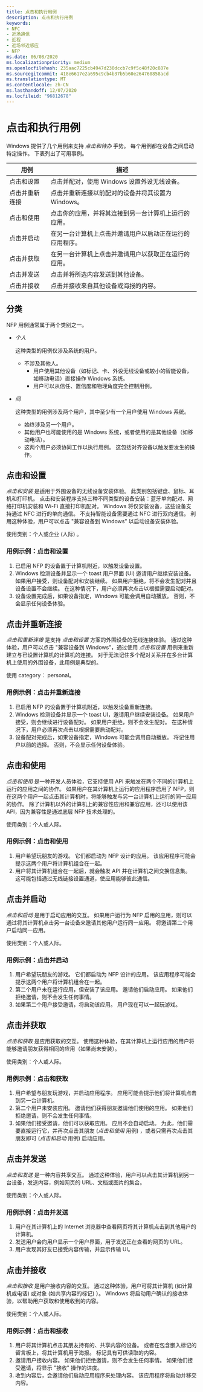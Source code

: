 ```yaml
---
title: 点击和执行用例
description: 点击和执行用例
keywords:
- NFC
- 近场通信
- 近程
- 近场邻近感应
- NFP
ms.date: 06/08/2020
ms.localizationpriority: medium
ms.openlocfilehash: 235aac7225cb4947d230dccb7c9f5c48f20c887e
ms.sourcegitcommit: 418e6617e2a695c9cb4b37b5b60e264760858acd
ms.translationtype: MT
ms.contentlocale: zh-CN
ms.lasthandoff: 12/07/2020
ms.locfileid: "96812678"
---
```

# <a name="tap-and-do-use-cases"></a>点击和执行用例

Windows 提供了几个用例来支持 *点击和待办* 手势。 每个用例都在设备之间启动特定操作。 下表列出了可用事例。

| 用例          | 描述                                                                 |
|-------------------|-----------------------------------------------------------------------------|
| 点击和设置     | 点击并配对，使用 Windows 设置外设无线设备。            |
| 点击并重新连接 | 点击并重新连接以前配对的设备并将其设置为 Windows。        |
| 点击和使用       | 点击你的应用，并将其连接到另一台计算机上运行的应用。               |
| 点击并启动    | 在另一台计算机上点击并邀请用户以启动正在运行的应用程序。 |
| 点击并获取   | 在另一台计算机上点击并邀请用户以获取正在运行的应用。 |
| 点击并发送      | 点击并将所选内容发送到其他设备。                   |
| 点击并接收   | 点击并接收来自其他设备或海报的内容。                      |

## <a name="categorization"></a>分类

NFP 用例通常属于两个类别之一。

- *个人*

    这种类型的用例仅涉及系统的用户。

  - 不涉及其他人。
    - 用户使用其他设备（如标记、卡、外设无线设备或较小的智能设备，如移动电话）直接操作 Windows 系统。
    - 用户可以从信任、置信度和物理角度完全控制用例。
- *间*

    这种类型的用例涉及两个用户，其中至少有一个用户使用 Windows 系统。

  - 始终涉及另一个用户。
  - 其他用户也可能使用的是 Windows 系统，或者使用的是其他设备（如移动电话）。
  - 这两个用户必须协同工作以执行用例。 这包括对齐设备以触发要发生的操作。

## <a name="tap-and-setup"></a>点击和设置

*点击和安装* 是适用于外围设备的无线设备安装体验。 此类别包括键盘、鼠标、耳机和打印机。 点击和安装程序支持三种不同类型的设备安装：蓝牙单向配对、网络打印机安装和 Wi-Fi 直接打印机配对。 Windows 将仅安装设备，这些设备支持通过 NFC 进行的单向通信。 不支持智能设备需要通过 NFC 进行双向通信。 利用这种体验，用户可以点击 "兼容设备到 Windows" 以启动设备安装体验。

使用类别：个人或企业 (人际) 。

### <a name="use-case-example-tap-and-setup"></a>用例示例：点击和设置

1. 已启用 NFP 的设备置于计算机附近，以触发设备设置。
2. Windows 检测设备并显示一个 toast 用户界面 (UI) 邀请用户继续安装设备。 如果用户接受，则设备配对和安装继续。 如果用户拒绝，将不会发生配对并且设备设置不会继续。 在这种情况下，用户必须再次点击以根据需要启动配对。
3. 设备设置完成后，如果设备指定，Windows 可能会调用自动播放。 否则，不会显示任何设备体验。

## <a name="tap-and-reconnect"></a>点击并重新连接

*点击和重新连接* 是支持 *点击和设置* 方案的外围设备的无线连接体验。 通过这种体验，用户可以点击 "兼容设备到 Windows"，通过使用 *点击和设置* 用例来重新建立与已设置计算机的计算机的连接。 对于无法记住多个配对关系并在多台计算机上使用的外围设备，此用例是典型的。

使用 category： personal。

### <a name="use-case-example-tap-and-reconnect"></a>用例示例：点击并重新连接

1. 已启用 NFP 的设备置于计算机附近，以触发设备重新连接。
2. Windows 检测设备并显示一个 toast UI，邀请用户继续安装设备。 如果用户接受，则会继续进行设备配对。 如果用户拒绝，则不会发生配对。 在这种情况下，用户必须再次点击以根据需要启动配对。
3. 设备配对完成后，如果设备指定，Windows 可能会调用自动播放。 将记住用户以前的选择。 否则，不会显示任何设备体验。

## <a name="tap-and-use"></a>点击和使用

*点击和使用* 是一种开发人员体验，它支持使用 API 来触发在两个不同的计算机上运行的应用之间的协作。 如果用户在其计算机上运行的应用程序启用了 NFP，则在这两个用户一起点击其计算机时，将能够触发与另一台计算机上运行的同一应用的协作。 除了计算机以外的计算机上的兼容性应用和兼容应用，还可以使用该 API，因为兼容性是通过底层 NFP 技术处理的。

使用类别：个人或人际。

### <a name="use-case-example-tap-and-use"></a>用例示例：点击和使用

1. 用户希望玩朋友的游戏。 它们都启动为 NFP 设计的应用。 该应用程序可能会提示这两个用户将计算机组合在一起。
2. 用户将其计算机组合在一起后，就会触发 API 并在计算机之间交换信息集。 这可能包括通过无线链接设置通道，使应用能够彼此通信。

## <a name="tap-and-launch"></a>点击并启动

*点击和启动* 是用于启动应用的交互。 如果用户运行为 NFP 启用的应用，则可以通过将其计算机点击另一台设备来邀请其他用户运行同一应用。 将邀请第二个用户启动同一应用。

使用类别：个人或人际。

### <a name="use-case-example-tap-and-launch"></a>用例示例：点击并启动

1. 用户希望玩朋友的游戏。 它们都启动为 NFP 设计的应用。 该应用程序可能会提示这两个用户将计算机组合在一起。
2. 第二个用户未在运行应用，但安装了该应用。 邀请他们启动应用。 如果他们拒绝邀请，则不会发生任何事情。
3. 如果第二个用户接受邀请，将启动该应用。 用户现在可以一起玩游戏。

## <a name="tap-and-acquire"></a>点击并获取

*点击和获取* 是应用获取的交互。 使用这种体验，在其计算机上运行应用的用户将能够邀请朋友获得相同的应用（如果尚未安装）。

使用类别：个人或人际。

### <a name="use-case-example-tap-and-acquire"></a>用例示例：点击和获取

1. 用户希望与朋友玩游戏，并启动应用程序。 应用可能会提示他们将计算机点击到另一台计算机。
2. 第二个用户未安装应用。 邀请他们获得朋友邀请他们使用的应用。 如果他们拒绝邀请，则不会发生任何事情。
3. 如果他们接受邀请，他们可以获取应用。 应用不会自动启动。 为此，他们需要直接运行它，并再次点击其朋友 (*点击和使用* 用例) ，或者只需再次点击其朋友即可 (*点击和启动* 用例) 启动应用。

## <a name="tap-and-send"></a>点击并发送

*点击和发送* 是一种内容共享交互。 通过这种体验，用户可以点击其计算机到另一台设备，发送内容，例如网页的 URL、文档或图片的集合。

使用类别：个人或人际。

### <a name="use-case-example-tap-and-send"></a>用例示例：点击并发送

1. 用户在其计算机上的 Internet 浏览器中查看网页将其计算机点击到其他用户的计算机。
2. 发送用户会向用户显示一个用户界面，用于发送正在查看的网页的 URL。
3. 用户发现其好友已接受内容传输，并显示传输 UI。

## <a name="tap-and-receive"></a>点击并接收

*点击和接收* 是用户接收内容的交互。 通过这种体验，用户可将其计算机 (如计算机或电话) 或对象 (如共享内容的标记) ）。 Windows 将启动用户确认的接收体验，以帮助用户获取和使用收到的内容。

使用类别：个人或人际。

### <a name="use-case-example-tap-and-receive"></a>用例示例：点击和接收

1. 用户将其计算机点击其朋友持有的、共享内容的设备。 或者在包含嵌入标记的留言板上，将其计算机用于海报。 标记具有可供读取的内容。
2. 邀请用户接收内容。 如果他们拒绝邀请，则不会发生任何事情。 如果他们接受邀请，将显示 "接收" 操作的进度。
3. 收到内容后，会邀请他们启动应用程序来处理内容。 该应用程序将启动并移交内容。
